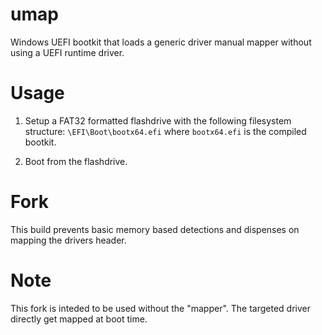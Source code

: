 # umap

Windows UEFI bootkit that loads a generic driver manual mapper without using a UEFI runtime driver.

# Usage

1. Setup a FAT32 formatted flashdrive with the following filesystem structure: `\EFI\Boot\bootx64.efi` where `bootx64.efi` is the compiled bootkit.

2. Boot from the flashdrive.

# Fork
This build prevents basic memory based detections and dispenses on mapping the drivers header.

# Note
This fork is inteded to be used without the "mapper". The targeted driver directly get mapped at boot time.
